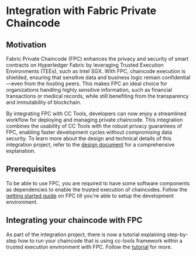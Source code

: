 # Integration with Fabric Private Chaincode

## Motivation

Fabric Private Chaincode (FPC) enhances the privacy and security of smart contracts on Hyperledger Fabric by leveraging Trusted Execution Environments (TEEs), such as Intel SGX. With FPC, chaincode execution is shielded, ensuring that sensitive data and business logic remain confidential—even from the hosting peers. This makes FPC an ideal choice for organizations handling highly sensitive information, such as financial transactions or medical records, while still benefiting from the transparency and immutability of blockchain.

By integrating FPC with CC Tools, developers can now enjoy a streamlined workflow for deploying and managing private chaincode. This integration combines the usability of CC Tools with the robust privacy guarantees of FPC, enabling faster development cycles without compromising data security. To learn more about the design and technical details of this integration project, refer to the [design document](https://github.com/hyperledger/fabric-private-chaincode/tree/main/docs/design/integrate-with-cc-tools) for a comprehensive explanation.

## Prerequisites

To be able to use FPC, you are required to have some software components as dependencies to enable the trusted execution of chaincodes. Follow the [getting started guide](https://github.com/hyperledger/fabric-private-chaincode?tab=readme-ov-file#getting-started) on FPC till you're able to setup the development environment.

## Integrating your chaincode with FPC

As part of the integration project, there is now a tutorial explaining step-by-step how to run your chaincode that is using cc-tools framework within a trusted execution environment with FPC. Follow the [tutorial]() for more.